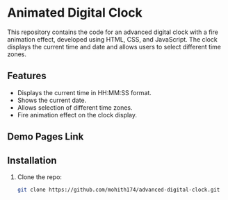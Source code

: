 # **Animated Digital Clock**

This repository contains the code for an advanced digital clock with a fire animation effect, developed using HTML, CSS, and JavaScript. The clock displays the current time and date and allows users to select different time zones.

## **Features**

- Displays the current time in HH:MM:SS format.
- Shows the current date.
- Allows selection of different time zones.
- Fire animation effect on the clock display.

## **Demo Pages Link**



## **Installation**

1. Clone the repo:

   ```sh
   git clone https://github.com/mohith174/advanced-digital-clock.git
